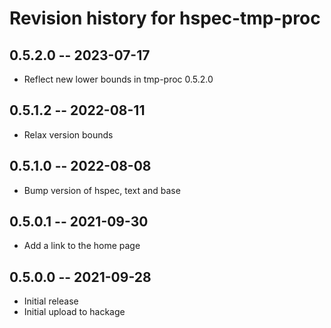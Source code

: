 # Revision history for hspec-tmp-proc

## 0.5.2.0 -- 2023-07-17

* Reflect new lower bounds in tmp-proc 0.5.2.0

## 0.5.1.2 -- 2022-08-11

* Relax version bounds

## 0.5.1.0 -- 2022-08-08

* Bump version of hspec, text and base

## 0.5.0.1 -- 2021-09-30

* Add a link to the home page

## 0.5.0.0 -- 2021-09-28

* Initial release
* Initial upload to hackage
